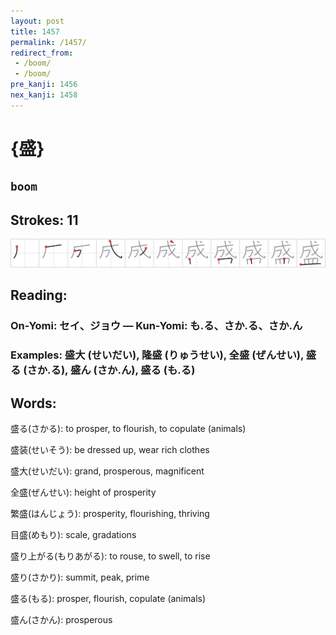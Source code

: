 ```yaml
---
layout: post
title: 1457
permalink: /1457/
redirect_from:
 - /boom/
 - /boom/
pre_kanji: 1456
nex_kanji: 1458
---
```


# {盛}

## `boom`

## Strokes: 11

<div class="stroke"><img src="../images/E79B9B.png" /></div>

## Reading:

### On-Yomi: セイ、ジョウ &mdash; Kun-Yomi: も.る、さか.る、さか.ん

### Examples: 盛大 (せいだい), 隆盛 (りゅうせい), 全盛 (ぜんせい), 盛る (さか.る), 盛ん (さか.ん), 盛る (も.る)

## Words:

盛る(さかる): to prosper, to flourish, to copulate (animals)

盛装(せいそう): be dressed up, wear rich clothes

盛大(せいだい): grand, prosperous, magnificent

全盛(ぜんせい): height of prosperity

繁盛(はんじょう): prosperity, flourishing, thriving

目盛(めもり): scale, gradations

盛り上がる(もりあがる): to rouse, to swell, to rise

盛り(さかり): summit, peak, prime

盛る(もる): prosper, flourish, copulate (animals)

盛ん(さかん): prosperous
